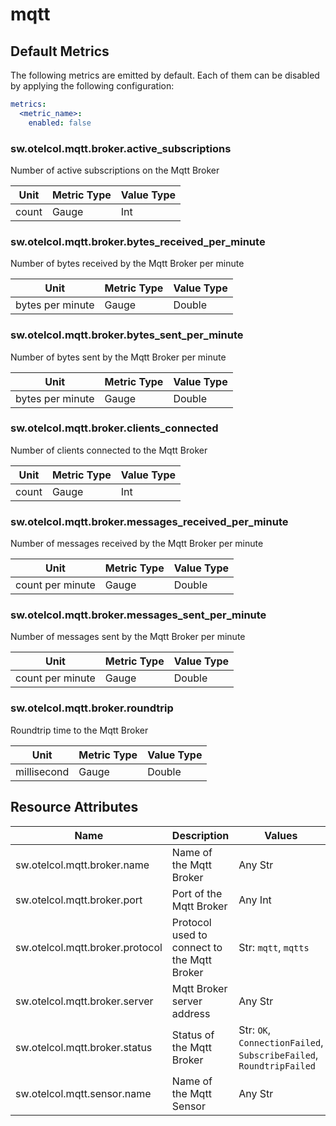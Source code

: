 [comment]: <> (Code generated by mdatagen. DO NOT EDIT.)

# mqtt

## Default Metrics

The following metrics are emitted by default. Each of them can be disabled by applying the following configuration:

```yaml
metrics:
  <metric_name>:
    enabled: false
```

### sw.otelcol.mqtt.broker.active_subscriptions

Number of active subscriptions on the Mqtt Broker

| Unit | Metric Type | Value Type |
| ---- | ----------- | ---------- |
| count | Gauge | Int |

### sw.otelcol.mqtt.broker.bytes_received_per_minute

Number of bytes received by the Mqtt Broker per minute

| Unit | Metric Type | Value Type |
| ---- | ----------- | ---------- |
| bytes per minute | Gauge | Double |

### sw.otelcol.mqtt.broker.bytes_sent_per_minute

Number of bytes sent by the Mqtt Broker per minute

| Unit | Metric Type | Value Type |
| ---- | ----------- | ---------- |
| bytes per minute | Gauge | Double |

### sw.otelcol.mqtt.broker.clients_connected

Number of clients connected to the Mqtt Broker

| Unit | Metric Type | Value Type |
| ---- | ----------- | ---------- |
| count | Gauge | Int |

### sw.otelcol.mqtt.broker.messages_received_per_minute

Number of messages received by the Mqtt Broker per minute

| Unit | Metric Type | Value Type |
| ---- | ----------- | ---------- |
| count per minute | Gauge | Double |

### sw.otelcol.mqtt.broker.messages_sent_per_minute

Number of messages sent by the Mqtt Broker per minute

| Unit | Metric Type | Value Type |
| ---- | ----------- | ---------- |
| count per minute | Gauge | Double |

### sw.otelcol.mqtt.broker.roundtrip

Roundtrip time to the Mqtt Broker

| Unit | Metric Type | Value Type |
| ---- | ----------- | ---------- |
| millisecond | Gauge | Double |

## Resource Attributes

| Name | Description | Values | Enabled |
| ---- | ----------- | ------ | ------- |
| sw.otelcol.mqtt.broker.name | Name of the Mqtt Broker | Any Str | false |
| sw.otelcol.mqtt.broker.port | Port of the Mqtt Broker | Any Int | true |
| sw.otelcol.mqtt.broker.protocol | Protocol used to connect to the Mqtt Broker | Str: ``mqtt``, ``mqtts`` | true |
| sw.otelcol.mqtt.broker.server | Mqtt Broker server address | Any Str | true |
| sw.otelcol.mqtt.broker.status | Status of the Mqtt Broker | Str: ``OK``, ``ConnectionFailed``, ``SubscribeFailed``, ``RoundtripFailed`` | true |
| sw.otelcol.mqtt.sensor.name | Name of the Mqtt Sensor | Any Str | true |
